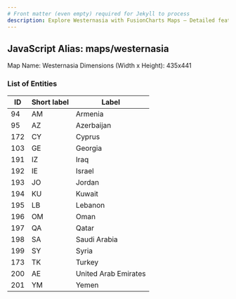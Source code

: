 ```yaml
---
# Front matter (even empty) required for Jekyll to process
description: Explore Westernasia with FusionCharts Maps – Detailed features for seamless integration. Try now & enhance your data visualization today! 
---
```


## JavaScript Alias: maps/westernasia

Map Name: Westernasia
Dimensions (Width x Height): 435x441





### List of Entities

ID | Short label | Label
---|---|---|
94|AM|Armenia
95|AZ|Azerbaijan
172|CY|Cyprus
103|GE|Georgia
191|IZ|Iraq
192|IE|Israel
193|JO|Jordan
194|KU|Kuwait
195|LB|Lebanon
196|OM|Oman
197|QA|Qatar
198|SA|Saudi Arabia
199|SY|Syria
173|TK|Turkey
200|AE|United Arab Emirates
201|YM|Yemen

